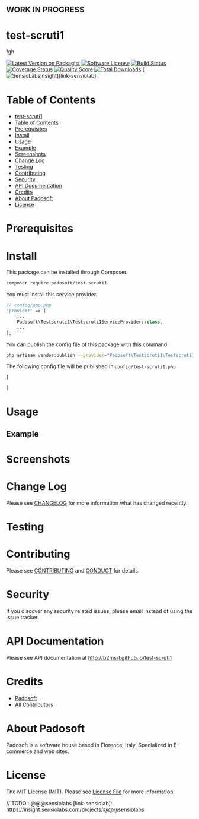 ## WORK IN PROGRESS
# test-scruti1
fgh

[![Latest Version on Packagist][ico-version]][link-packagist]
[![Software License][ico-license]](LICENSE.md)
[![Build Status][ico-travis]][link-travis]
[![Coverage Status][ico-scrutinizer]][link-scrutinizer]
[![Quality Score][ico-code-quality]][link-code-quality]
[![Total Downloads][ico-downloads]][link-downloads]
[![SensioLabsInsight][ico-sensiolab]][link-sensiolab]

Table of Contents
=================

  * [test-scruti1](#test-scruti1)
  * [Table of Contents](#table-of-contents)
  * [Prerequisites](#prerequisites)
  * [Install](#install)
  * [Usage](#usage)
  * [Example](#example)
  * [Screenshots](#screenshots)
  * [Change Log](#change-log)
  * [Testing](#testing)
  * [Contributing](#contributing)
  * [Security](#security)
  * [API Documentation](#api-documentation)
  * [Credits](#credits)
  * [About Padosoft](#about-padosoft)
  * [License](#license)

# Prerequisites

# Install

This package can be installed through Composer.

``` bash
composer require padosoft/test-scruti1
```
You must install this service provider.

``` php
// config/app.php
'provider' => [
    ...
    Padosoft\Testscruti1\Testscruti1ServiceProvider::class,
    ...
];
```

You can publish the config file of this package with this command:
``` bash
php artisan vendor:publish --provider="Padosoft\Testscruti1\Testscruti1ServiceProvider"
```
The following config file will be published in `config/test-scruti1.php`
``` php
[

]
```

# Usage

## Example

# Screenshots

# Change Log
Please see [CHANGELOG](CHANGELOG.md) for more information what has changed recently.

# Testing

# Contributing

Please see [CONTRIBUTING](CONTRIBUTING.md) and [CONDUCT](CONDUCT.md) for details.

# Security

If you discover any security related issues, please email  instead of using the issue tracker.

# API Documentation

Please see API documentation at http://b2msrl.github.io/test-scruti1

# Credits

- [Padosoft](https://github.com/padosoft)
- [All Contributors](../../contributors)

# About Padosoft
Padosoft is a software house based in Florence, Italy. Specialized in E-commerce and web sites.

# License

The MIT License (MIT). Please see [License File](LICENSE.md) for more information.


[ico-version]: https://img.shields.io/packagist/v/padosoft/test-scruti1.svg?style=flat-square
[ico-license]: https://img.shields.io/badge/license-MIT-brightgreen.svg?style=flat-square
[ico-travis]: https://img.shields.io/travis/padosoft/test-scruti1/master.svg?style=flat-square
[ico-scrutinizer]: https://img.shields.io/scrutinizer/coverage/g/padosoft/test-scruti1.svg?style=flat-square
[ico-code-quality]: https://img.shields.io/scrutinizer/g/padosoft/test-scruti1.svg?style=flat-square
[ico-downloads]: https://img.shields.io/packagist/dt/padosoft/test-scruti1.svg?style=flat-square
[ico-sensiolab]: https://insight.sensiolabs.com/projects/@@@sensiolab/small.png

[link-packagist]: https://packagist.org/packages/padosoft/test-scruti1
[link-travis]: https://travis-ci.org/padosoft/test-scruti1
[link-scrutinizer]: https://scrutinizer-ci.com/g/padosoft/test-scruti1/code-structure
[link-code-quality]: https://scrutinizer-ci.com/g/padosoft/test-scruti1
[link-downloads]: https://packagist.org/packages/padosoft/test-scruti1
// TODO : @@@sensiolabs
[link-sensiolab]: https://insight.sensiolabs.com/projects/@@@sensiolabs
